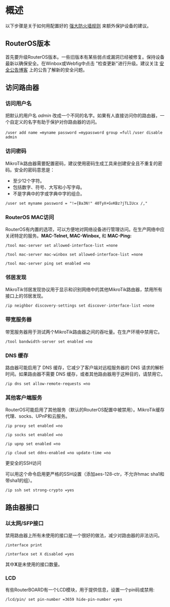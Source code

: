 # 概述

以下步骤是关于如何用配置好的 [强大防火墙规则](https://help.mikrotik.com/docs/display/ROS/Building+Your+First+Firewall) 来额外保护设备的建议。

## RouterOS版本

首先要升级RouterOS版本。一些旧版本有某些弱点或漏洞已经被修复。保持设备最新以确保安全。在Winbox或Webfig中点击 "检查更新"进行升级。建议关注 [安全公告博客](https://blog.mikrotik.com/) 上的公告了解新的安全问题。

## 访问路由器

### 访问用户名

把默认的用户名 _admin_ 改成一个不同的名字。如果有人直接访问你的路由器，一个自定义的名字有助于保护对你路由器的访问。

`/user add name =myname password =mypassword group =full`
`/user disable admin`

### 访问密码

MikroTik路由器需要配置密码，建议使用密码生成工具来创建安全且不重复的密码。安全的密码意思是：

- 至少12个字符。
- 包括数字、符号、大写和小写字母。
- 不是字典中的字或字典中字的组合。

`/user set myname password = "!={Ba3N!" 40TуX+GvKBz?jTLIUcx /,"`

### RouterOS MAC访问

RouterOS有内置的选项，可以方便地对网络设备进行管理访问。在生产网络中应关闭特定的服务。**MAC-Telnet, MAC-Winbox,** 和 **MAC-Ping:**

`/tool mac-server set allowed-interface-list =none`

`/tool mac-server mac-winbox set allowed-interface-list =none`

`/tool mac-server ping set enabled =no`

### 邻居发现

MikroTik邻居发现协议用于显示和识别网络中的其他MikroTik路由器，禁用所有接口上的邻居发现。

`/ip neighbor discovery-settings set discover-interface-list =none`

### 带宽服务器

带宽服务器用于测试两个MikroTik路由器之间的吞吐量。在生产环境中禁用它。

`/tool bandwidth-server set enabled =no`

### DNS 缓存

路由器可能启用了 DNS 缓存，它减少了客户端对远程服务器的 DNS 请求的解析时间。如果路由器不需要 DNS 缓存，或者其他路由器用于这种目的，请禁用它。

`/ip dns set allow-remote-requests =no`

### 其他客户端服务

RouterOS可能启用了其他服务（默认的RouterOS配置中被禁用）。MikroTik缓存代理、socks、UPnP和云服务。

`/ip proxy set enabled =no`

`/ip socks set enabled =no`

`/ip upnp set enabled =no`

`/ip cloud set ddns-enabled =no update-time =no`

更安全的SSH访问

可以用这个命令启用更严格的SSH设置（添加aes-128-ctr，不允许hmac sha1和带sha1的组）。

`/ip ssh set strong-crypto =yes`

## 路由器接口

### 以太网/SFP接口

禁用路由器上所有未使用的接口是一个很好的做法，减少对路由器的非法访问。

`/interface print`

`/interface set X disabled =yes`

其中**X**是未使用的接口数量。

### LCD

有些RouterBOARD有一个LCD模块，用于提供信息，设置一个pin码或禁用:

`/lcd/pin/ set pin-number =3659 hide-pin-number =yes`
